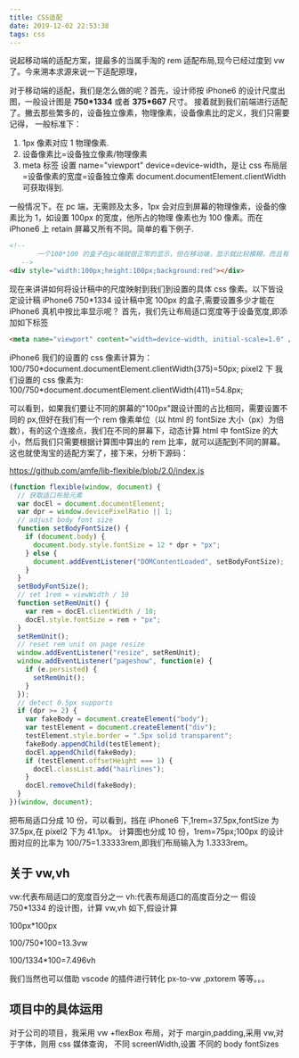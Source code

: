 ```yaml
---
title: CSS适配
date: 2019-12-02 22:53:38
tags: css
---
```


说起移动端的适配方案，提最多的当属手淘的 rem 适配布局,现今已经过度到 vw 了。今来溯本求源来说一下适配原理，

对于移动端的适配，我们是怎么做的呢？首先，设计师按 iPhone6 的设计尺度出图，一般设计图是 **750\*1334** 或者 **375\*667** 尺寸。
接着就到我们前端进行适配了。撇去那些繁多的，设备独立像素，物理像素，设备像素比的定义，我们只需要记得，
一般标准下：

1. 1px 像素对应 1 物理像素.
2. 设备像素比=设备独立像素/物理像素
3. meta 标签 设置 name="viewport" device=device-width，是让 css 布局层=设备像素的宽度=设备独立像素
   document.documentElement.clientWidth 可获取得到.

一般情况下。在 pc 端，无需顾及太多，1px 会对应到屏幕的物理像素，设备的像素比为 1，如设置 100px 的宽度，他所占的物理
像素也为 100 像素。而在 iPhone6 上 retain 屏幕又所有不同。简单的看下例子.

```html
<!-- 
       一个100*100 的盒子在pc端就很正常的显示，但在移动端，显示就比较模糊，而且有往远处拉的感觉,变得很小很小,原因是我们没有设置 name="viewport" device=device-width，让css 布局视口=设备的宽度，设置之后，我们又会发现100px 占了大约屏幕三分之一大。
   -->
<div style="width:100px;height:100px;background:red"></div>
```

现在来讲讲如何将设计稿中的尺度映射到我们到设置的具体 css 像素。以下皆设定设计稿 iPhone6 750\*1334
设计稿中宽 100px 的盒子,需要设置多少才能在 iPhone6 真机中按比率显示呢？
首先，我们先让布局适口宽度等于设备宽度,即添加如下标签

```html
<meta name="viewport" content="width=device-width, initial-scale=1.0" />
```

iPhone6 我们的设置的 css 像素计算为：100/750\*document.documentElement.clientWidth(375)=50px;
pixel2 下 我们设置的 css 像素为: 100/750\*document.documentElement.clientWidth(411)=54.8px;

可以看到，如果我们要让不同的屏幕的"100px"跟设计图的占比相同，需要设置不同的 px,但好在我们有一个 rem 像素单位（以 html 的 fontSize 大小（px）为倍数），有的这个连接点，我们在不同的屏幕下，动态计算 html 中 fontSize 的大小，然后我们只需要根据计算图中算出的 rem 比率，就可以适配到不同的屏幕。这也就使淘宝的适配方案了，接下来，分析下源码：

https://github.com/amfe/lib-flexible/blob/2.0/index.js

```js
(function flexible(window, document) {
  // 获取适口布局元素
  var docEl = document.documentElement;
  var dpr = window.devicePixelRatio || 1;
  // adjust body font size
  function setBodyFontSize() {
    if (document.body) {
      document.body.style.fontSize = 12 * dpr + "px";
    } else {
      document.addEventListener("DOMContentLoaded", setBodyFontSize);
    }
  }
  setBodyFontSize();
  // set 1rem = viewWidth / 10
  function setRemUnit() {
    var rem = docEl.clientWidth / 10;
    docEl.style.fontSize = rem + "px";
  }
  setRemUnit();
  // reset rem unit on page resize
  window.addEventListener("resize", setRemUnit);
  window.addEventListener("pageshow", function(e) {
    if (e.persisted) {
      setRemUnit();
    }
  });
  // detect 0.5px supports
  if (dpr >= 2) {
    var fakeBody = document.createElement("body");
    var testElement = document.createElement("div");
    testElement.style.border = ".5px solid transparent";
    fakeBody.appendChild(testElement);
    docEl.appendChild(fakeBody);
    if (testElement.offsetHeight === 1) {
      docEl.classList.add("hairlines");
    }
    docEl.removeChild(fakeBody);
  }
})(window, document);
```

把布局适口分成 10 份，可以看到，挡在 iPhone6 下,1rem=37.5px,fontSize 为 37.5px,在 pixel2 下为 41.1px。
计算图也分成 10 份，1rem=75px;100px 的设计图对应的比率为 100/75=1.33333rem,即我们布局输入为 1.3333rem。

## 关于 vw,vh

vw:代表布局适口的宽度百分之一
vh:代表布局适口的高度百分之一
假设 750*1334 的设计图，计算 vw,vh 如下,假设计算

100px\*100px

100/750\*100=13.3vw

100/1334\*100=7.496vh

我们当然也可以借助 vscode 的插件进行转化 px-to-vw ,pxtorem 等等。。。

## 项目中的具体运用

对于公司的项目，我采用 vw +flexBox 布局，对于 margin,padding,采用 vw,对于字体，则用 css 媒体查询，
不同 screenWidth,设置 不同的 body fontSizes
